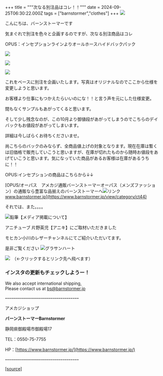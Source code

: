 +++
title = """次なる別注品はコレ！！"""
date = 2024-09-25T06:30:22.000Z
tags = ["barnstormer","clothes"]
+++
[![](https://stat.ameba.jp/user_images/20231023/16/barnstormer-go/b2/03/p/o0420015015354743273.png)](https://ameblo.jp/barnstormer-go/entry-12825670498.html)

こんにちは、バーンストーマーです

気まぐれで別注を色々と企画するのですが、次なる別注商品はコレ

OPUS：インセプションラインよりオールホースハイドバックパック

[![](https://stat.ameba.jp/user_images/20240925/13/barnstormer-go/00/a0/j/o0466070015490419952.jpg)](https://stat.ameba.jp/user_images/20240925/13/barnstormer-go/00/a0/j/o0466070015490419952.jpg)

[![](https://stat.ameba.jp/user_images/20240925/13/barnstormer-go/ed/f8/j/o0466070015490419954.jpg)](https://stat.ameba.jp/user_images/20240925/13/barnstormer-go/ed/f8/j/o0466070015490419954.jpg)

[![](https://stat.ameba.jp/user_images/20240925/13/barnstormer-go/6e/cf/j/o0466070015490419955.jpg)](https://stat.ameba.jp/user_images/20240925/13/barnstormer-go/6e/cf/j/o0466070015490419955.jpg)

これをベースに別注を企画いたします。写真はオリジナルなのでここから仕様を変更しようと思います。

お客様より仕事にもつかえたらいいのにな！！と言う声を元にした仕様変更。

間もなくサンプルもあがってくると思います。

そして少し残念なのが、この10月より御値段があがってしまうのでこちらのデイバックもお値段があがってしまいます。

詳細は今しばらくお待ちくださいませ。

尚こちらのバックのみならず、全商品値上げの対象となります。現在在庫は暫くは旧価格で販売していこうと思いますが、在庫が切れたものから随時お値段をあげていこうと思います。気になっていた商品があるお客様は在庫があるうちに！！

OPUS:インセプションの商品はこちらから↓↓

[OPUS/オーパス　アメカジ通販バーンストーマーオーパス（メンズファッション）の通販なら豊富な品揃えのバーンストーマーへ![リンク](https://c.stat100.ameba.jp/ameblo/symbols/v3.20.0/svg/gray/editor_link.svg)www.barnstormer.jp](https://www.barnstormer.jp/view/category/ct44)

それでは、また。。。。

![鉛筆](https://stat100.ameba.jp/blog/ucs/img/char/char3/519.png)【メディア掲載について】

アニチューブ 片野英児【アニキ】にご取材いただきました

モヒカン小川のレザーチャンネルにてご紹介いただいてます。

是非ご覧ください ![グラサンハート](https://stat100.ameba.jp/blog/ucs/img/char/char3/148.png)

[![](https://stat.ameba.jp/user_images/20230412/16/barnstormer-go/6a/23/p/o0108010815269242493.png)](https://www.instagram.com/barnstormer_daily/)　（←クリックするとリンク先へ飛べます）

### インスタの更新もチェックしようー！

We also accept international shipping,  
Please contact us at bs@barnstormer.jp

**\-------------------------------------**

アメカジショップ

**バーンストーマーBarnstormer**

静岡県御殿場市御殿場17

TEL：0550-75-7755

HP：[https://www.barnstormer.jp/](https://www.barnstormer.jp/)

**\-------------------------------------**

[[source]](https://ameblo.jp/barnstormer-go/entry-12868863716.html)
